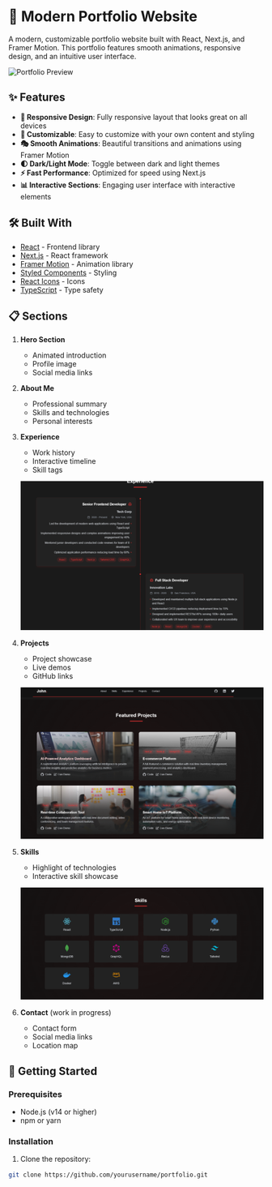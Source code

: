 # 🚀 Modern Portfolio Website

A modern, customizable portfolio website built with React, Next.js, and Framer Motion. This portfolio features smooth animations, responsive design, and an intuitive user interface.

![Portfolio Preview](portfolio-preview.gif)

## ✨ Features

- **📱 Responsive Design**: Fully responsive layout that looks great on all devices
- **🎨 Customizable**: Easy to customize with your own content and styling
- **🎭 Smooth Animations**: Beautiful transitions and animations using Framer Motion
- **🌓 Dark/Light Mode**: Toggle between dark and light themes
- **⚡ Fast Performance**: Optimized for speed using Next.js
- **📊 Interactive Sections**: Engaging user interface with interactive elements

## 🛠️ Built With

- [React](https://reactjs.org/) - Frontend library
- [Next.js](https://nextjs.org/) - React framework
- [Framer Motion](https://www.framer.com/motion/) - Animation library
- [Styled Components](https://styled-components.com/) - Styling
- [React Icons](https://react-icons.github.io/react-icons/) - Icons
- [TypeScript](https://www.typescriptlang.org/) - Type safety

## 📋 Sections

1. **Hero Section**
   - Animated introduction
   - Profile image
   - Social media links

2. **About Me**
   - Professional summary
   - Skills and technologies
   - Personal interests

3. **Experience**
   - Work history
   - Interactive timeline
   - Skill tags

   ![Experience Section](Experience%20section.png)

4. **Projects**
   - Project showcase
   - Live demos
   - GitHub links

   ![Feature Projects Section](Feature%20Projects%20section.png)

5. **Skills**
   - Highlight of technologies
   - Interactive skill showcase

   ![Skills](Skills.png)

6. **Contact** (work in progress)
   - Contact form
   - Social media links
   - Location map

## 🚀 Getting Started

### Prerequisites

- Node.js (v14 or higher)
- npm or yarn

### Installation

1. Clone the repository:
```bash
git clone https://github.com/yourusername/portfolio.git
